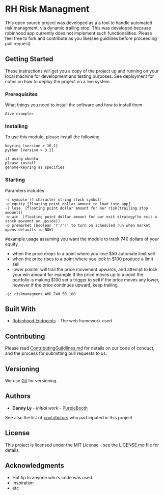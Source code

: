 # RH Risk Managment

This open source project was developed as a a tool to handle automated risk managment, via dynamic trailing stop. This was developed because robinhood app currently does not implement such functionalities. Please feel free to fork and contribute as you like(see guidlines before proceeding pull request)

## Getting Started

These instructions will get you a copy of the project up and running on your local machine for development and testing purposes. See deployment for notes on how to deploy the project on a live system.

### Prerequisites

What things you need to install the software and how to install them

```
Give examples
```

### Installing

To use this module, please install the following


```
keyring [version > 10.1]
python [version > 3.3]

if using ubuntu 
please install 
genome-keyring as specifies
```
### Starting
Paramters includes
```
-s symbole [4 character string stock symbol]
-e equity [floating point dollar amount to load into app]
-l lose  [floating point dollar amount for our risk(trailing stop amount)]
-w win  [floating point dollar amount for our exit strategy(to exit a stock movemnt on upside)]
-p premarket [boolean 'T'/'F' to turn on scheduled run when market opens defaults to NOW]
```

#example usage
assuming you want the module to track 740 dollars of your equity
- when the price drops to a point where you lose $50 automate limit sell
- when the price rises to a point where you lock in $100 produce a limit sell
- lower pointer will trail the price movement upwards, and attempt to lock your win amount
for example if the price moves up to a point the portfolio is making $100 set a trigger
to sell if the price moves any lower, however if the price continues upward, 
keep trailing.
```
~$: riskmanagment AMD 740 50 100 

```

## Built With

* [Robinhood Endpoints](https://github.com/sanko/Robinhood) - The web framework used

## Contributing

Please read [ContributingGuildlines.md](https://github.com/RedKlouds/RH-Risk-Managment/blob/master/ContributingGuildlines.md) for details on our code of conduct, and the process for submitting pull requests to us.

## Versioning

We use [Git](http://Git.org/) for versioning. 

## Authors

* **Danny Ly** - *Initial work* - [PurpleBooth](https://github.com/PurpleBooth)

See also the list of [contributors](https://github.com/your/project/contributors) who participated in this project.

## License

This project is licensed under the MIT License - see the [LICENSE.md](LICENSE.md) file for details

## Acknowledgments

* Hat tip to anyone who's code was used
* Inspiration
* etc
